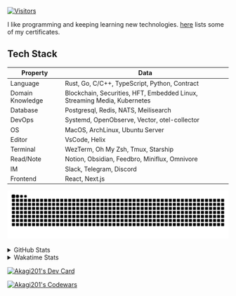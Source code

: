 <!-- markdownlint-disable MD041 MD010 MD033 -->
[![Visitors](https://api.visitorbadge.io/api/daily?path=Akagi201%2FAkagi201&label=Visitors%20Today&countColor=%2337d67a)](https://visitorbadge.io/status?path=Akagi201%2FAkagi201)

I like programming and keeping learning new technologies. [here](https://github.com/Akagi201/blockchain) lists some of my certificates.

## Tech Stack

| Property         	| Data                                                                               	|
|------------------	|------------------------------------------------------------------------------------	|
| Language         	| Rust, Go, C/C++, TypeScript, Python, Contract                                       |
| Domain Knowledge 	| Blockchain, Securities, HFT, Embedded Linux, Streaming Media, Kubernetes            |
| Database         	| Postgresql, Redis, NATS, Meilisearch                                                   |
| DevOps            | Systemd, OpenObserve, Vector, otel-collector                                        |
| OS               	| MacOS, ArchLinux, Ubuntu Server                                                     |
| Editor           	| VsCode, Helix                                                                       |
| Terminal          | WezTerm, Oh My Zsh, Tmux, Starship                                                  |
| Read/Note         | Notion, Obsidian, Feedbro, Miniflux, Omnivore                                       |
| IM               	| Slack, Telegram, Discord                                                            |
| Frontend          | React, Next.js                                                                      |

[![github contribution grid snake animation](https://raw.githubusercontent.com/Akagi201/Akagi201/output/github-contribution-grid-snake.svg#gh-light-mode-only)](https://github.com/Akagi201)

<details>
<summary>GitHub Stats</summary>
  <a href="https://github.com/Akagi201"><img alt="Profile Detail" src="https://raw.githubusercontent.com/Akagi201/Akagi201/master/profile-summary-card-output/dracula/0-profile-details.svg" /></a>
  <a href="https://github.com/Akagi201"><img alt="Github Stats" src="https://raw.githubusercontent.com/Akagi201/Akagi201/master/profile-summary-card-output/dracula/3-stats.svg" /></a>
  <a href="https://github.com/Akagi201"><img alt="Lang By Commits" src="https://raw.githubusercontent.com/Akagi201/Akagi201/master/profile-summary-card-output/dracula/2-most-commit-language.svg" /></a>
</details>

<details>
<summary>Wakatime Stats</summary>
<br>

<!--START_SECTION:waka-->

```txt
From: 27 April 2024 - To: 04 May 2024

Total Time: 41 hrs 32 mins

Other        24 hrs 10 mins  ██████████████▓░░░░░░░░░░   58.18 %
Rust         10 hrs 6 mins   ██████░░░░░░░░░░░░░░░░░░░   24.32 %
sh           4 hrs 6 mins    ██▒░░░░░░░░░░░░░░░░░░░░░░   09.88 %
Markdown     2 hrs 9 mins    █▒░░░░░░░░░░░░░░░░░░░░░░░   05.18 %
YAML         17 mins         ▒░░░░░░░░░░░░░░░░░░░░░░░░   00.71 %
TOML         11 mins         ░░░░░░░░░░░░░░░░░░░░░░░░░   00.47 %
Python       11 mins         ░░░░░░░░░░░░░░░░░░░░░░░░░   00.46 %
INI          8 mins          ░░░░░░░░░░░░░░░░░░░░░░░░░   00.35 %
Makefile     4 mins          ░░░░░░░░░░░░░░░░░░░░░░░░░   00.16 %
JSON         3 mins          ░░░░░░░░░░░░░░░░░░░░░░░░░   00.15 %
```

<!--END_SECTION:waka-->

</details>

<a href="https://dly.to/lajulH68cRC"><img src="https://api.daily.dev/devcards/v2/0PgLIuTCuccboR3DWDI4I.png?type=wide&r=z7i" width="900" alt="Akagi201's Dev Card"/></a>

<a href="https://www.codewars.com/users/Akagi201"><img alt="Akagi201's Codewars" src="https://www.codewars.com/users/Akagi201/badges/small"></a>
